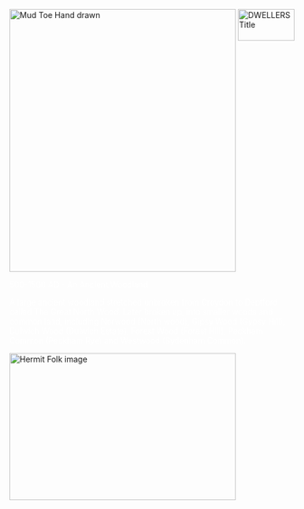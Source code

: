 <!DOCTYPE html>
<style>
body {
  background-image: url('web_Blair_witch_symbols.jpg');
  background-repeat: repeat;
  background-attachment: fixed;
  background-size: cover;
}
<button onclick="document.location='default.asp'">Folklore</button>

</style>
<p><img src="https://productionstage-hostingstack-serverbucket50ee8d24-18stefou6iti3.s3.amazonaws.com/dwellers/no_background.png?AWSAccessKeyId=ASIAZDCUMOBD7ABCSOVX&Signature=qSPSySouBdGueGYOVgTDWMTJBw0%3D&x-amz-security-token=IQoJb3JpZ2luX2VjEP7%2F%2F%2F%2F%2F%2F%2F%2F%2F%2FwEaCXVzLWVhc3QtMSJIMEYCIQCb0dXl9e3NJhBuzTGMxpVjy2e7MYP%2BaJL%2FJubTH7omBwIhAOpODEakpoDVrZLZvkebQnwp%2FzX8tUtMWjT%2F8iqfoBqCKosDCJb%2F%2F%2F%2F%2F%2F%2F%2F%2F%2FwEQAhoMNjI1MDk0NzE3NTExIgxXg5t9wyze7xjAPUEq3wI2DLvss57ygFhi%2F%2FwNY1BciIa9eG1O2mgZwHccOEoMpM3ooogVXWxsEb%2B25GTKpcw5Hqn1t6x6y7gOZcLIKKuwwttMLIz2ChS8BA5yLPM8yTN03AfrmcUJu150ts4wJSbyznONuyoB5m9ZlNVF2zL5uBpoDT774miMrFJdF47mZyeAhQnPwJECt6FGXaj8l8s6LmDl0D6nKtJ6PykpRcj3srOSQNXmZxYhPueStRyBsSQJ3enNnd47A%2BC2KIQCGW5RVBdVb5IcLhQ9BgzwzsfWUjtkecpVr3TZ319mC9DKZBY%2BTAXhA%2BxOygOSHH%2F%2FmAGdakriGDWRtzW73UW%2FW4PXtDyJ5Eeg0SA3FV2RgV72yGGiwms4KvDMOXhVPUMN0vSbkOGxKSx10bc1efBP3DF0%2BHA4CV5AgfSNt46GBhIX7xlNSMPldGvMQhoRgZpgZdnwObJOiw9P%2BbnHQ5TAirMwu%2BSQxwY6nQGA5CGUU6jSnhFMtQXCZwrg8G5uIkwtN77BDAEVeQ2VQU7I6KxCunRxax6atx3piSbs68onW3r7sfDsx5jcxhulQWGGQsOKIpyzYdN69TXh4wJ6zyCBTSTo0HkHeguc%2F7eTpEhbecC3YRPkgOzj%2F8c4fVmu7Ak0S%2BgL9dNVgYn5c3AAY%2FZDoBoin%2F5%2Fe8kKjVHE3ZIGMUOa%2FlsggfN%2B&Expires=1759789237" alt="DWELLERS Title" style="float:right;width:100px;height:56px;">
</p>

<img src="grove_mud_toe_crop.jpg" alt="Mud Toe Hand drawn" style="width:400px;height:465px;">

<p style="color:white;">500-1500 AD - An Ancient Woodland</p>
<p style="color:white;">A large ancient woodland stretched unbroken from Croydon to Deptford called The Great North Wood. Later broken up, into smaller woods and common land, including Norwood (North wood), Gipsy Wood (Gypsy Hill), Dulwich Wood (Dulwich Estate), Forest Wood (Forest Hill), Peckham Common (Peckham Rye) and Westwood (Sydenham Common). </p>

<img src="web_Hermit_folk_image.jpg" alt="Hermit Folk image" style="width:400px;height:260px;">
